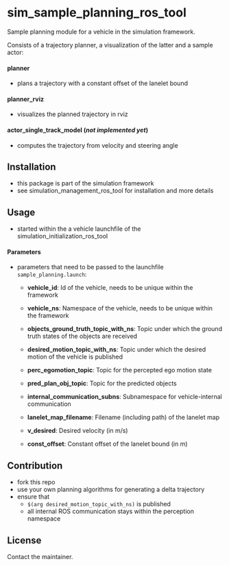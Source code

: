 # sim_sample_planning_ros_tool
Sample planning module for a vehicle in the simulation framework.

Consists of a trajectory planner, a visualization of the latter and a sample actor:

#### planner
* plans a trajectory with a constant offset of the lanelet bound

#### planner_rviz
* visualizes the planned trajectory in rviz

#### actor_single_track_model (_not implemented yet_)
* computes the trajectory from velocity and steering angle

## Installation
* this package is part of the simulation framework
* see simulation_management_ros_tool for installation and more details

## Usage
* started within the a vehicle launchfile of the simulation_initialization_ros_tool

#### Parameters
* parameters that need to be passed to the launchfile `sample_planning.launch`:
  * **vehicle_id**: Id of the vehicle, needs to be unique within the framework
  * **vehicle_ns**: Namespace of the vehicle, needs to be unique within the framework

  * **objects_ground_truth_topic_with_ns**: Topic under which the ground truth states of the objects are received
  * **desired_motion_topic_with_ns**: Topic under which the desired motion of the vehicle is published
  * **perc_egomotion_topic**: Topic for the percepted ego motion state
  * **pred_plan_obj_topic**: Topic for the predicted objects
  * **internal_communication_subns**: Subnamespace for vehicle-internal communication

  * **lanelet_map_filename**: Filename (including path) of the lanelet map
  * **v_desired**: Desired velocity (in m/s)
  * **const_offset**: Constant offset of the lanelet bound (in m)

## Contribution

* fork this repo
* use your own planning algorithms for generating a delta trajectory
* ensure that
  * `$(arg desired_motion_topic_with_ns)` is published
  * all internal ROS communication stays within the perception namespace

## License
Contact the maintainer.
